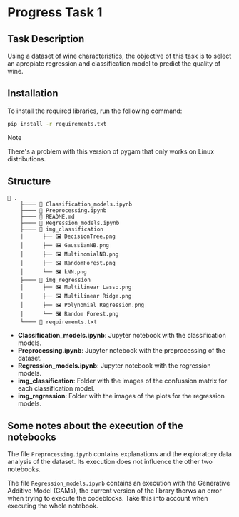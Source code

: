 # Progress Task 1

## Task Description

Using a dataset of wine characteristics, the objective of this task is to select an apropiate regression and classification model to predict the quality of wine. 

## Installation

To install the required libraries, run the following command:

```bash
pip install -r requirements.txt
```

> [!NOTE]
> There's a problem with this version of pygam that only works on Linux distributions.

## Structure

```
📂 .    
    ├──── 📄 Classification_models.ipynb    
    ├──── 📄 Preprocessing.ipynb  
    ├──── 📄 README.md  
    ├──── 📄 Regression_models.ipynb  
    ├──── 📂 img_classification  
    │      ├── 🖼️ DecisionTree.png  
    │      ├── 🖼️ GaussianNB.png  
    │      ├── 🖼️ MultinomialNB.png  
    │      ├── 🖼️ RandomForest.png  
    │      └── 🖼️ kNN.png  
    ├──── 📂 img_regression  
    │      ├── 🖼️ Multilinear Lasso.png  
    │      ├── 🖼️ Multilinear Ridge.png  
    │      ├── 🖼️ Polynomial Regression.png  
    │      └── 🖼️ Random Forest.png  
    └──── 📄 requirements.txt  
```

* **Classification_models.ipynb**: Jupyter notebook with the classification models.
* **Preprocessing.ipynb**: Jupyter notebook with the preprocessing of the dataset.
* **Regression_models.ipynb**: Jupyter notebook with the regression models.
* **img_classification**: Folder with the images of the confussion matrix for each classification model.
* **img_regression**: Folder with the images of the plots for the regression models.


## Some notes about the execution of the notebooks

The file `Preprocessing.ipynb` contains explanations and the exploratory data analysis of the dataset. Its execution does not influence the other two notebooks.

The file `Regression_models.ipynb` contains an execution with the Generative Additive Model (GAMs), the current version of the library thorws an error when trying to execute the codeblocks. Take this into account when executing the whole notebook.